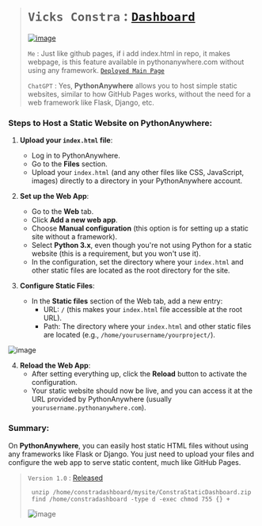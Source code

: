 ># `Vicks Constra` : [`Dashboard`](https://constradashboard.pythonanywhere.com/dashboard/html/vertical-menu-template/index.html)
>
>[![image](https://github.com/user-attachments/assets/f4026a23-c874-4744-b206-392c4e5b91b2)](https://constradashboard.pythonanywhere.com/dashboard/html/vertical-menu-template/ui-carousel.html)
>
> `Me` : Just like github pages, if i add index.html in repo, it makes webpage, is this feature available in pythonanywhere.com without using any framework. [`Deployed Main Page`](https://constradashboard.pythonanywhere.com/)
>
>`ChatGPT` : Yes, **PythonAnywhere** allows you to host simple static websites, similar to how GitHub Pages works, without the need for a web framework like Flask, Django, etc.

### Steps to Host a Static Website on PythonAnywhere:

1. **Upload your `index.html` file**:
   - Log in to PythonAnywhere.
   - Go to the **Files** section.
   - Upload your `index.html` (and any other files like CSS, JavaScript, images) directly to a directory in your PythonAnywhere account.

2. **Set up the Web App**:
   - Go to the **Web** tab.
   - Click **Add a new web app**.
   - Choose **Manual configuration** (this option is for setting up a static site without a framework).
   - Select **Python 3.x**, even though you're not using Python for a static website (this is a requirement, but you won't use it).
   - In the configuration, set the directory where your `index.html` and other static files are located as the root directory for the site.

3. **Configure Static Files**:
   - In the **Static files** section of the Web tab, add a new entry:
     - URL: `/` (this makes your `index.html` file accessible at the root URL).
     - Path: The directory where your `index.html` and other static files are located (e.g., `/home/yourusername/yourproject/`).

![image](https://github.com/user-attachments/assets/ed3e7537-7fab-46a7-887c-426cda64686e)

4. **Reload the Web App**:
   - After setting everything up, click the **Reload** button to activate the configuration.
   - Your static website should now be live, and you can access it at the URL provided by PythonAnywhere (usually `yourusername.pythonanywhere.com`).

### Summary:
On **PythonAnywhere**, you can easily host static HTML files without using any frameworks like Flask or Django. You just need to upload your files and configure the web app to serve static content, much like GitHub Pages.

> `Version 1.0` : [Released](https://github.com/imvickykumar999/Constra-Dashboard/releases/tag/StaticDeployment)
>
>      unzip /home/constradashboard/mysite/ConstraStaticDashboard.zip
>      find /home/constradashboard -type d -exec chmod 755 {} +
>
>![image](https://github.com/user-attachments/assets/b64f6763-94b9-42a1-ab58-f0f324d8ff19)
